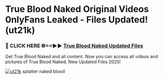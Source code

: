 # True Blood Naked Original Videos 0nlyFans Leaked - Files Updated! (ut21k)

<h3>🔴 CLICK HERE 🌐==►► <a href="https://tinyurl.com/yckcrads" rel="nofollow">True Blood Naked Updated Files</a></h3>

Get True Blood Naked and all content. Now you can access all videos and pictures of True Blood Naked. New Updated Files 2025!

[![ut21k](https://i.imgur.com/hpKpOFt.gif)](https://tinyurl.com/yckcrads)
splatter naked blood